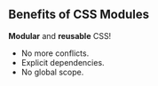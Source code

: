 ##  Benefits of CSS Modules

__Modular__ and __reusable__ CSS!

<ul>
    <li class="fragment">No more conflicts.</li>
    <li class="fragment">Explicit dependencies.</li>
    <li class="fragment">No global scope.</li>
</ul>
